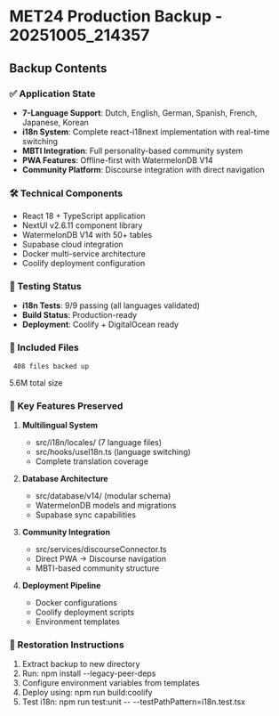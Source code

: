 # MET24 Production Backup - 20251005_214357

## Backup Contents

### ✅ Application State
- **7-Language Support**: Dutch, English, German, Spanish, French, Japanese, Korean
- **i18n System**: Complete react-i18next implementation with real-time switching
- **MBTI Integration**: Full personality-based community system
- **PWA Features**: Offline-first with WatermelonDB V14
- **Community Platform**: Discourse integration with direct navigation

### 🛠️ Technical Components
- React 18 + TypeScript application
- NextUI v2.6.11 component library
- WatermelonDB V14 with 50+ tables
- Supabase cloud integration
- Docker multi-service architecture
- Coolify deployment configuration

### 🧪 Testing Status
- **i18n Tests**: 9/9 passing (all languages validated)
- **Build Status**: Production-ready
- **Deployment**: Coolify + DigitalOcean ready

### 📁 Included Files
     408 files backed up
5.6M total size

### 🔧 Key Features Preserved
1. **Multilingual System**
   - src/i18n/locales/ (7 language files)
   - src/hooks/useI18n.ts (language switching)
   - Complete translation coverage

2. **Database Architecture**
   - src/database/v14/ (modular schema)
   - WatermelonDB models and migrations
   - Supabase sync capabilities

3. **Community Integration**
   - src/services/discourseConnector.ts
   - Direct PWA → Discourse navigation
   - MBTI-based community structure

4. **Deployment Pipeline**
   - Docker configurations
   - Coolify deployment scripts
   - Environment templates

### 🚀 Restoration Instructions
1. Extract backup to new directory
2. Run: npm install --legacy-peer-deps
3. Configure environment variables from templates
4. Deploy using: npm run build:coolify
5. Test i18n: npm run test:unit -- --testPathPattern=i18n.test.tsx

